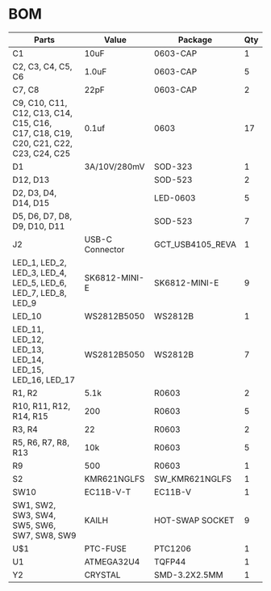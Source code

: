 # BOM
|Parts                                                  |Value           |Package                |Qty      |
|-------------------------------------------------------|----------------|-----------------------|---------|
|C1                                                     |10uF            |0603-CAP               |1        |
|C2, C3, C4, C5, C6                                     |1.0uF           |0603-CAP               |5        |
|C7, C8                                                 |22pF            |0603-CAP               |2        |
|C9, C10, C11, C12, C13, C14, C15, C16, <br>C17, C18, C19, C20, C21, C22, C23, C24, C25|0.1uf|0603|17       |
|D1                                                     |3A/10V/280mV    |SOD-323                |1        |
|D12, D13                                               |                |SOD-523                |2        |
|D2, D3, D4, D14, D15                                   |                |LED-0603               |5        |
|D5, D6, D7, D8, D9, D10, D11                           |                |SOD-523                |7        |
|J2                                                     |USB-C Connector |GCT_USB4105_REVA       |1        |
|LED_1, LED_2, LED_3, LED_4, LED_5, LED_6, LED_7, LED_8, LED_9|SK6812-MINI-E|SK6812-MINI-E       |9        |
|LED_10                                                 |WS2812B5050     |WS2812B                |1        |
|LED_11, LED_12, LED_13, LED_14, LED_15, LED_16, LED_17 |WS2812B5050     |WS2812B                |7        |
|R1, R2                                                 |5.1k            |R0603                  |2        |
|R10, R11, R12, R14, R15                                |200             |R0603                  |5        |
|R3, R4                                                 |22              |R0603                  |2        |
|R5, R6, R7, R8, R13                                    |10k             |R0603                  |5        |
|R9                                                     |500             |R0603                  |1        |
|S2                                                     |KMR621NGLFS     |SW_KMR621NGLFS         |1        |
|SW10                                                   |EC11B-V-T       |EC11B-V                |1        |
|SW1, SW2, SW3, SW4, SW5, SW6, SW7, SW8, SW9            |KAILH           |HOT-SWAP SOCKET        |9        |
|U$1                                                    |PTC-FUSE        |PTC1206                |1        |
|U1                                                     |ATMEGA32U4      |TQFP44                 |1        |
|Y2                                                     |CRYSTAL         |SMD-3.2X2.5MM          |1        |

